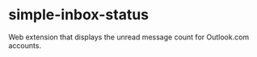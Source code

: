 # simple-inbox-status
Web extension that displays the unread message count for Outlook.com accounts.

